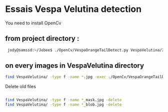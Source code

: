 # Essais Vespa Velutina detection

You need to install OpenCv

## from project directory :
```sh
 jody@samssd:~/Jobee$ ./OpenCv/VespaOrangeTailDetect.py VespaVelutina/2017-05-16-133001.jpg
```


## on every images in VespaVelutina directory
```sh
find VespaVelutina/ -type f -name *.jpg -exec ./OpenCv/VespaOrangeTailDetect.py {} \;
```


Delete old files
```sh

find VespaVelutina/ -type f -name *_mask.jpg -delete
find VespaVelutina/ -type f -name *_blob.jpg -delete
```

